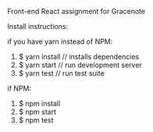 Front-end React assignment for Gracenote

Install instructions:

if you have yarn instead of NPM:

1. $ yarn install         // installs dependencies
2. $ yarn start           // run development server
3. $ yarn test            // run test suite 
 
if NPM:

1. $ npm install 
2. $ npm start
3. $ npm test
